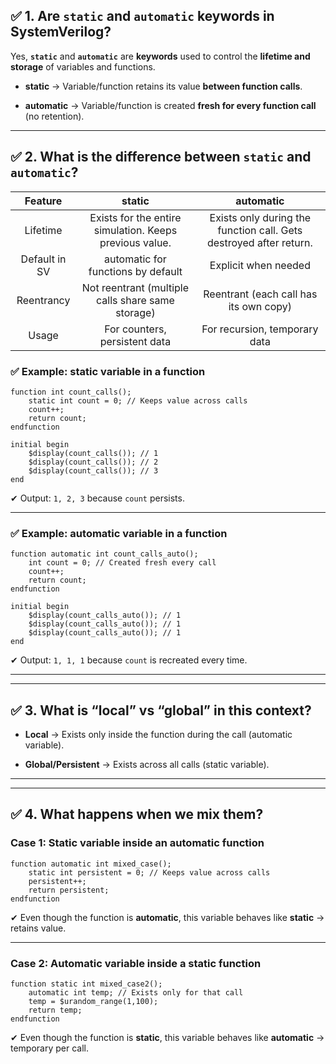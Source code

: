 ## ✅ **1. Are `static` and `automatic` keywords in SystemVerilog?**

Yes, **`static`** and **`automatic`** are **keywords** used to control the **lifetime and storage** of variables and functions.

-   **static** → Variable/function retains its value **between function calls**.
    
-   **automatic** → Variable/function is created **fresh for every function call** (no retention).
    

----------

## ✅ **2. What is the difference between `static` and `automatic`?**

|    Feature    |                          static                         |                              automatic                             |
|:-------------:|:-------------------------------------------------------:|:------------------------------------------------------------------:|
| Lifetime      | Exists for the entire simulation. Keeps previous value. | Exists only during the function call. Gets destroyed after return. |
| Default in SV | automatic for functions by default                      | Explicit when needed                                               |
| Reentrancy    | Not reentrant (multiple calls share same storage)       | Reentrant (each call has its own copy)                             |
| Usage         | For counters, persistent data                           | For recursion, temporary data                                      |


### ✅ **Example: static variable in a function**

```
function int count_calls();
    static int count = 0; // Keeps value across calls
    count++;
    return count;
endfunction

initial begin
    $display(count_calls()); // 1
    $display(count_calls()); // 2
    $display(count_calls()); // 3
end
``` 

✔ Output: `1, 2, 3` because `count` persists.

----------

### ✅ **Example: automatic variable in a function**

```
function automatic int count_calls_auto();
    int count = 0; // Created fresh every call
    count++;
    return count;
endfunction

initial begin
    $display(count_calls_auto()); // 1
    $display(count_calls_auto()); // 1
    $display(count_calls_auto()); // 1
end
``` 

✔ Output: `1, 1, 1` because `count` is recreated every time.

----------

----------

## ✅ **3. What is “local” vs “global” in this context?**

-   **Local** → Exists only inside the function during the call (automatic variable).
    
-   **Global/Persistent** → Exists across all calls (static variable).
    

----------

----------

## ✅ **4. What happens when we mix them?**

### **Case 1: Static variable inside an automatic function**

```
function automatic int mixed_case();
    static int persistent = 0; // Keeps value across calls
    persistent++;
    return persistent;
endfunction
``` 

✔ Even though the function is **automatic**, this variable behaves like **static** → retains value.

----------

### **Case 2: Automatic variable inside a static function**

```
function static int mixed_case2();
    automatic int temp; // Exists only for that call
    temp = $urandom_range(1,100);
    return temp;
endfunction
``` 

✔ Even though the function is **static**, this variable behaves like **automatic** → temporary per call.